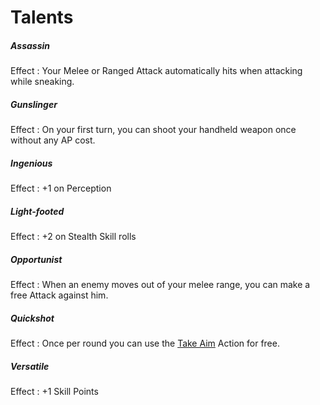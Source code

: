 # Talents

<div class="qs-list-test" markdown="1">

##### Assassin

Effect
:   Your Melee or Ranged Attack automatically hits when attacking while
sneaking.

##### Gunslinger

Effect
:   On your first turn, you can shoot your handheld weapon once without any AP
cost.

##### Ingenious

Effect
:   +1 on Perception

##### Light-footed

Effect
:   +2 on Stealth Skill rolls

##### Opportunist

Effect
:   When an enemy moves out of your melee range, you can make a free Attack
against him.

##### Quickshot

Effect
:   Once per round you can use the [Take Aim](/crisis#take-aim) Action for free.

##### Versatile

Effect
:   +1 Skill Points

</div>